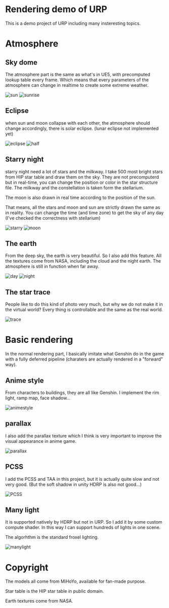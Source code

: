 # Rendering demo of URP

This is a demo project of URP including many insteresting topics.

# Atmosphere

## Sky dome

The atmosphere part is the same as what's in UE5, with precomputed lookup table every frame. Which means that every parameters of the atmosphere can change in realtime to create some extreme weather.

![sun](img/sun.png)
![sunrise](img/sunrise.png)

## Eclipse

when sun and moon collapse with each other, the atmosphere should change accordingly, there is solar eclipse. (lunar eclipse not implemented yet)

![eclipse](<img/sun(eclipse).png>)
![half](<img/sun(half).png>)

## Starry night

starry night need a lot of stars and the milkway. I take 500 most bright stars from HIP star table and draw them on the sky. They are not precomputerd but in real-time, you can change the position or color in the star structure file. The milkway and the constellation is taken form the stellarium.

The moon is also drawn in real time according to the position of the sun.

That means, all the stars and moon and sun are strictly drawn the same as in reality. You can change the time (and time zone) to get the sky of any day (I've checked the correctness with stellarium)

![starry](img/starry.png)
![moon](img/moon.png)

## The earth

From the deep sky, the earth is very beautiful. So I also add this feature. All the textures come from NASA, including the cloud and the night earth. The atmosphere is still in function when far away.

![day](img/day.png)
![night](img/night.png)

## The star trace

People like to do this kind of photo very much, but why we do not make it in the virtual world? Every thing is controllable and the same as the real world.

![trace](img/trace.png)

# Basic rendering

In the normal rendering part, I basically imitate what Genshin do in the game with a fully deferred pipeline (charaters are actually rendered in a "forward" way).

## Anime style

From characters to buildings, they are all like Genshin. I implement the rim light, ramp map, face shadow...

![animestyle](img/animestyle.png)

## parallax

I also add the parallax texture which I think is very important to improve the visual appearance in anime game.

![parallax](img/parallax.png)

## PCSS

I add the PCSS and TAA in this project, but it is actually quite slow and not very good. (But the soft shadow in unity HDRP is also not good...)

![PCSS](img/PCSS.png)

## Many light

It is supported natively by HDRP but not in URP. So I add it by some custom compute shader. In this way I can support hundreds of lights in one scene.

The algorhthm is the standard froxel lighting.

![manylight](img/manylight.png)

# Copyright

The models all come from MiHoYo, available for fan-made purpose.

Star table is the HIP star table in public domain.

Earth textures come from NASA.
